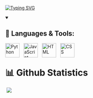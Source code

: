 

[![Typing SVG](https://readme-typing-svg.demolab.com?font=Fira+Code&weight=600&size=25&duration=2500&pause=100&color=9370DB&width=435&lines=Hi!;Im+Fosba+;Welcome+to+my+Github)](https://git.io/typing-svg)

<details open>
    <summary><h2>🔨 Languages & Tools:</h2></summary>
    <p align="left">
        <img align="left" alt="Python" width="45px" style="padding-right:10px;" src="https://cdn.jsdelivr.net/gh/devicons/devicon@latest/icons/python/python-original.svg" />
        <img align="left" alt="JavaScript" width="45px" style="padding-right:10px;" src="https://cdn.jsdelivr.net/gh/devicons/devicon@latest/icons/javascript/javascript-original.svg" />
        <img align="left" alt="HTML" width="45px" style="padding-right:10px;" src="https://cdn.jsdelivr.net/gh/devicons/devicon@latest/icons/html5/html5-original.svg" />
        <img align="left" alt="CSS" width="45px" style="padding-right:10px;" src="https://cdn.jsdelivr.net/gh/devicons/devicon@latest/icons/css3/css3-original.svg" />
    </p>
    
</details>

<br>
<br>

# 📊 Github Statistics

&nbsp;<img src="https://github-readme-stats.vercel.app/api/top-langs/?username=fosba&theme=dark&hide_border=false&include_all_commits=false&count_private=false&layout=compact">
